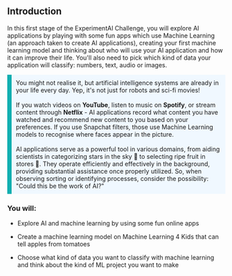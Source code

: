## Introduction

In this first stage of the ExperimentAI Challenge, you will explore AI applications by playing with some fun apps which use Machine Learning (an approach taken to create AI applications), creating your first machine learning model and thinking about who will use your AI application and how it can improve their life. You'll also need to pick which kind of data your application will classify: numbers, text, audio or images.


<p style="border-left: solid; border-width:10px; border-color: #0faeb0; background-color: aliceblue; padding: 10px;">
You might not realise it, but artificial intelligence systems are already in your life every day. Yep, it's not just for robots and sci-fi movies!
<br><br>
If you watch videos on <b>YouTube</b>, listen to music on <b>Spotify</b>, or stream content through <b>Netflix</b> - AI applications record what content you have watched and recommend new content to you based on your preferences. If you use Snapchat filters, those use Machine Learning models to recognise where faces appear in the picture.
<br><br>
AI applications serve as a powerful tool in various domains, from aiding scientists in categorizing stars in the sky 🌌 to selecting ripe fruit in stores 🍎. They operate efficiently and effectively in the background, providing substantial assistance once properly utilized. So, when observing sorting or identifying processes, consider the possibility: "Could this be the work of AI?"
</p>

### You will:
+ Explore AI and machine learning by using some fun online apps

+ Create a machine learning model on Machine Learning 4 Kids that can tell apples from tomatoes

+ Choose what kind of data you want to classify with machine learning and think about the kind of ML project you want to make

